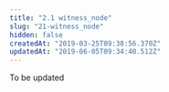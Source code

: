 ```yaml
---
title: "2.1 witness_node"
slug: "21-witness_node"
hidden: false
createdAt: "2019-03-25T09:38:56.370Z"
updatedAt: "2019-06-05T09:34:40.512Z"
---
```

To be updated
